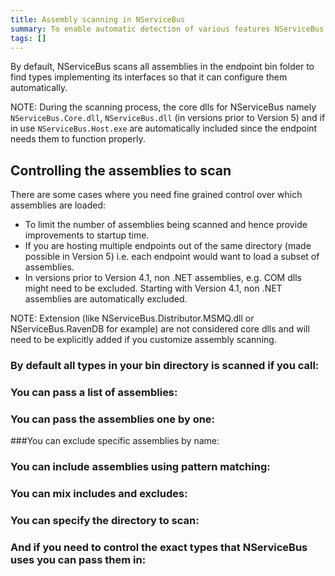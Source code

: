 ```yaml
---
title: Assembly scanning in NServiceBus
summary: To enable automatic detection of various features NServiceBus scans your assemblies for well known types
tags: []
---
```


By default, NServiceBus scans all assemblies in the endpoint bin folder to find types implementing its interfaces so that it can configure them automatically. 

NOTE: During the scanning process, the core dlls for NServiceBus namely `NServiceBus.Core.dll`, `NServiceBus.dll` (in versions prior to Version 5) and if in use `NServiceBus.Host.exe` are automatically included since the endpoint needs them to function properly.

## Controlling the assemblies to scan

There are some cases where you need fine grained control over which assemblies are loaded:

- To limit the number of assemblies being scanned and hence provide improvements to startup time.
- If you are hosting multiple endpoints out of the same directory (made possible in Version 5) i.e. each endpoint would want to load a subset of assemblies.
- In versions prior to Version 4.1, non .NET assemblies, e.g. COM dlls might need to be excluded. Starting with Version 4.1, non .NET assemblies are automatically excluded.
 
NOTE: Extension (like NServiceBus.Distributor.MSMQ.dll or NServiceBus.RavenDB for example) are not considered core dlls and will need to be explicitly added if you customize assembly scanning.

### By default all types in your bin directory is scanned if you call:

<!-- import ScanningDefault -->
 
### You can pass a list of assemblies:

<!-- import ScanningListOfAssemblies -->

### You can pass the assemblies one by one:

<!-- import ScanningParamArrayOfAssemblies -->

###You can exclude specific assemblies by name:

<!-- import ScanningExcludeByName -->

### You can include assemblies using pattern matching:

<!-- import ScanningIncludeByPattern -->

### You can mix includes and excludes:

<!-- import ScanningMixingIncludeAndExclude -->

### You can specify the directory to scan:

<!-- import ScanningCustomDirectory -->

### And if you need to control the exact types that NServiceBus uses you can pass them in:

<!-- import ScanningListOfTypes -->


